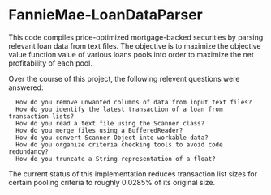 # FannieMae-LoanDataParser

This code compiles price-optimized mortgage-backed securities by parsing relevant loan data from text files. The objective is 
to maximize the objective value function value of various loans pools into order to maximize the net profitability of each pool.

Over the course of this project, the following relevent questions were answered:

      How do you remove unwanted columns of data from input text files?
      How do you identify the latest transaction of a loan from transaction lists?
      How do you read a text file using the Scanner class?
      How do you merge files using a BufferedReader?
      How do you convert Scanner Object into workable data?
      How do you organize criteria checking tools to avoid code redundancy?
      How do you truncate a String representation of a float?
      
The current status of this implementation reduces transaction list sizes for certain pooling criteria to roughly 0.0285% of its
original size.
